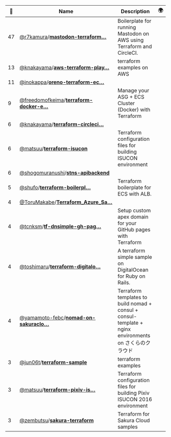 |:star2: | Name | Description | 🌍|
|---|---|---|---|
|47|[@r7kamura](https://github.com/r7kamura)/[**mastodon-terraform…**](https://github.com/r7kamura/mastodon-terraform)|Boilerplate for running Mastodon on AWS using Terraform and CircleCI.||
|13|[@knakayama](https://github.com/knakayama)/[**aws-terraform-play…**](https://github.com/knakayama/aws-terraform-playground)|terraform examples on AWS||
|11|[@inokappa](https://github.com/inokappa)/[**oreno-terraform-ec…**](https://github.com/inokappa/oreno-terraform-ecs)|||
|9|[@freedomofkeima](https://github.com/freedomofkeima)/[**terraform-docker-e…**](https://github.com/freedomofkeima/terraform-docker-ecs)|Manage your ASG + ECS Cluster (Docker) with Terraform||
|6|[@knakayama](https://github.com/knakayama)/[**terraform-circleci…**](https://github.com/knakayama/terraform-circleci-demo)|||
|6|[@matsuu](https://github.com/matsuu)/[**terraform-isucon**](https://github.com/matsuu/terraform-isucon)|Terraform configuration files for building ISUCON environment||
|6|[@shogomuranushi](https://github.com/shogomuranushi)/[**stns-apibackend**](https://github.com/shogomuranushi/stns-apibackend)|||
|5|[@shufo](https://github.com/shufo)/[**terraform-boilerpl…**](https://github.com/shufo/terraform-boilerplate-ecs-alb)|Terraform boilerplate for ECS with ALB.||
|4|[@ToruMakabe](https://github.com/ToruMakabe)/[**Terraform_Azure_Sa…**](https://github.com/ToruMakabe/Terraform_Azure_Sample)|||
|4|[@tcnksm](https://github.com/tcnksm)/[**tf-dnsimple-gh-pag…**](https://github.com/tcnksm/tf-dnsimple-gh-pages)|Setup custom apex domain for your GitHub pages with Terraform||
|4|[@toshimaru](https://github.com/toshimaru)/[**terraform-digitalo…**](https://github.com/toshimaru/terraform-digitalocean-rails)|A terraform simple sample on DigitalOcean for Ruby on Rails.||
|4|[@yamamoto-febc](https://github.com/yamamoto-febc)/[**nomad-on-sakuraclo…**](https://github.com/yamamoto-febc/nomad-on-sakuracloud)|Terraform templates to build nomad + consul + consul-template + nginx environments on さくらのクラウド||
|3|[@jun06t](https://github.com/jun06t)/[**terraform-sample**](https://github.com/jun06t/terraform-sample)|terraform examples||
|3|[@matsuu](https://github.com/matsuu)/[**terraform-pixiv-is…**](https://github.com/matsuu/terraform-pixiv-isucon2016)|Terraform configuration files for building Pixiv ISUCON 2016 environment||
|3|[@zembutsu](https://github.com/zembutsu)/[**sakura-terraform**](https://github.com/zembutsu/sakura-terraform)|Terraform for Sakura Cloud samples||


